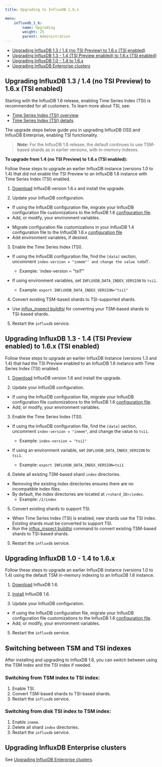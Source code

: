 ```yaml
---
title: Upgrading to InfluxDB 1.6.x

menu:
    influxdb_1_6:
        name: Upgrading
        weight: 25
        parent: Administration
---
```


-   [Upgrading InfluxDB 1.3 / 1.4 (no TSI Preview) to 1.6.x (TSI enabled)](#upgrading-influxdb-1-3-1-4-no-tsi-preview-to-1-6-x-tsi-enabled)
-   [Upgrading InfluxDB 1.3 - 1.4 (TSI Preview enabled) to 1.6.x (TSI enabled)](#upgrading-influxdb-1-3-1-4-tsi-preview-enabled-to-1-6-x-tsi-enabled)
-   [Upgrading InfluxDB 1.0 - 1.4 to 1.6.x](#upgrading-influxdb-1-0-1-4-to-1-6-x)
-   [Upgrading InfluxDB Enterprise clusters](#upgrading-influxdb-enterprise-clusters)

## Upgrading InfluxDB 1.3 / 1.4 (no TSI Preview) to 1.6.x (TSI enabled)

Starting with the InfluxDB 1.6 release, enabling Time Series Index (TSI) is recommended for all customers. To learn more about TSI, see:

-   [Time Series Index (TSI) overview](/influxdb/v1.6/concepts/time-series-index/)
-   [Time Series Index (TSI) details](/influxdb/v1.6/concepts/tsi-details/)

The upgrade steps below guide you in upgrading InfluxDB OSS and InfluxDB Enterprise, enabling TSI functionality.

> **_Note:_** For the InfluxDB 1.6 release, the default continues to use TSM-based shards as in earlier versions, with in-memory indexes.

**To upgrade from 1.4 (no TSI Preview) to 1.6.x (TSI enabled):**

Follow these steps to upgrade an earlier InfluxDB instance (versions 1.0 to 1.4) that did not enable the TSI Preview to an InfluxDB 1.6 instance with Time Series Index (TSI) enabled.

1. [Download](https://portal.influxdata.com/downloads) InfluxDB version 1.6.x and install the upgrade.

2. Update your InfluxDB configuration.

-   If using the InfluxDB configuration file, migrate your InfluxDB configuration file customizations to the InfluxDB 1.6 [configuration file](/influxdb/v1.6/administration/config/).
-   Add, or modify, your environment variables.

*   Migrate configuration file customizations in your InfluxDB 1.4 configuration file to the InfluxDB 1.6.x [configuration file](/influxdb/v1.6/administration/config/)
*   Add environment variables, if desired.

3. Enable the Time Series Index (TSI).

-   If using the InfluxDB configuration file, find the `[data]` section, uncomment `index-version = "inmem"' and change the value to`tsi1`.

    -   Example: `index-version = "tsi1"'

-   If using environment variables, set `INFLUXDB_DATA_INDEX_VERSION` to `tsi1`.
    -   Example: `export INFLUXDB_DATA_INDEX_VERSION="tsi1"`

4. Convert existing TSM-based shards to TSI-supported shards.

-   Use [influx_inspect buildtsi](/influxdb/v1.6/tools/influx_inspect/#influx-inspect/#buildtsi) for converting your TSM-based shards to TSI-based shards.

5. Restart the `influxdb` service.

## Upgrading InfluxDB 1.3 - 1.4 (TSI Preview enabled) to 1.6.x (TSI enabled)

Follow these steps to upgrade an earlier InfluxDB instance (versions 1.3 and 1.4) that had the TSI Preview enabled to an InfluxDB 1.6 instance with Time Series Index (TSI) enabled.

1. [Download](https://portal.influxdata.com/downloads) InfluxDB version
   1.6 and install the upgrade.

2. Update your InfluxDB configuration.

-   If using the InfluxDB configuration file, migrate your InfluxDB configuration file customizations to the InfluxDB 1.6 [configuration file](/influxdb/v1.6/administration/config/).
-   Add, or modify, your environment variables.

3. Enable the Time Series Index (TSI).

-   If using the InfluxDB configuration file, find the `[data]` section, uncomment `index-version = "inmem"`, and change the value to `tsi1`.

    -   Example: `index-version = "tsi1"`

-   If using an environment variable, set `INFLUXDB_DATA_INDEX_VERSION` to `tsi1`.
    -   Example: `export INFLUXDB_DATA_INDEX_VERSION=tsi1`

4. Delete all existing TSM-based shard `index` directories.

-   Removing the existing index directories ensures there are no incompatible index files.
-   By default, the index directories are located at `/<shard_ID>/index`.
    -   Example: `/2/index`

5. Convert existing shards to support TSI.

-   When Time Series Index (TSI) is enabled, new shards use the TSI index. Existing shards must be converted to support TSI.
-   Run the [influx_inspect buildtsi](/influxdb/v1.6/tools/influx_inspect/#buildtsi) command to convert existing TSM-based shards to TSI-based shards.

5. Restart the `influxdb` service.

## Upgrading InfluxDB 1.0 - 1.4 to 1.6.x

Follow these steps to upgrade an earlier InfluxDB instance (versions 1.0 to 1.4) using the default TSM in-memory indexing to an InfluxDB 1.6 instance.

1. [Download](https://portal.influxdata.com/downloads) InfluxDB 1.6.

2. [Install](/influxdb/v1.6/introduction/installation) InfluxDB 1.6.

3. Update your InfluxDB configuration.

-   If using the InfluxDB configuration file, migrate your InfluxDB configuration file customizations to the InfluxDB 1.6 [configuration file](/influxdb/v1.6/administration/config/).
-   Add, or modify, your environment variables.

5. Restart the `influxdb` service.

## Switching between TSM and TSI indexes

After installing and upgrading to InfluxDB 1.6, you can switch between using the TSM index and the TSI index if needed.

### Switching from TSM index to TSI index:

1. Enable TSI.
2. Convert TSM-based shards to TSI-based shards.
3. Restart the `influxdb` service.

### Switching from disk TSI index to TSM index:

1. Enable `inmem`.
2. Delete all shard `index` directories.
3. Restart the `influxdb` service.

## Upgrading InfluxDB Enterprise clusters

See [Upgrading InfluxDB Enterprise clusters](/enterprise_influxdb/v1.6/administration/upgrading/).
